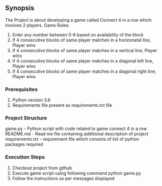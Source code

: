 ## Synopsis

The Project is about developing a game called Connect 4 in a row which involves 2 players.
Game Rules:
1. Enter any number between 0-6 based on availability of the block
2. If 4 consecutive blocks of same player matches in a horizonatal line, Player wins
3. If 4 consecutive blocks of same player matches in a vertical line, Player wins
3. If 4 consecutive blocks of same player matches in a diagonal left line, Player wins
4. If 4 consecutive blocks of same player matches in a diagonal right line, Player wins


### Prerequisites

1. Python version 3.6
2. Requirements file present as requirements.txt file

### Project Structure
game.py - Python script with code related to game connect 4 in a row
README.md - Read me file containing additional description of project
requirements.txt - requirement file which consists of list of python packages required

### Execution Steps
1. Checkout project from github
2. Execute game script using following command
python game.py
5. Follow the instructions as per messages displayed
